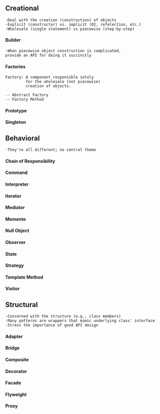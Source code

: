 ## Creational
    -Deal with the creation (construction) of objects
    -Explicit (constructor) vs. implicit (DI, refelection, etc.)
    -Wholesale (single statement) vs piecewise (step-by-step)
#### Builder
    -When piecewise object construction is complicated,
    provide an API for doing it succinctly
#### Factories
    Factory: A component responsible solely
             for the wholesale (not piecewise)
             creation of objects.

    -- Abstract Factory
    -- Factory Method
#### Prototype
#### Singleton


## Behavioral
    -They're all different; no central theme
#### Chain of Responsibility
#### Command
#### Interpreter
#### Iterator
#### Mediator
#### Memento
#### Null Object
#### Observer
#### State
#### Strategy
#### Template Method
#### Visitor


## Structural
    -Concerned with the structure (e.g., class members)
    -Many patterns are wrappers that mimic underlying class' interface
    -Stress the importance of good API design
#### Adapter
#### Bridge
#### Composite
#### Decorator
#### Facade
#### Flyweight
#### Proxy

